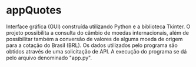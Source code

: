 # appQuotes
 Interface gráfica (GUI) construída utilizando Python e a biblioteca Tkinter.  O projeto  possibilita a consulta  do câmbio de moedas internacionais, além de possibilitar também a conversão de valores de alguma moeda de origem para a cotação do Brasil (BRL). Os dados utilizados pelo programa são obtidos através de uma  solicitação de API. A execução do programa se dá pelo arquivo denominado "app.py".
